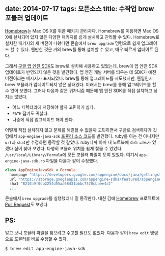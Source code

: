 date: 2014-07-17
tags: 오픈소스
title: 수작업 brew 포뮬러 업데이트
---
[Homebrew](http://brew.sh/)는 Mac OS X를 위한 패키기 관리자다. Homebrew를 이용하면 Mac OS X에 설치되어 있지 않은 다양한 패키지를 쉽게 설치하고 관리할 수 있다. Homebrew로 설치한 패키지의 새 버전이 나왔다면 콘솔에서 `brew upgrade` 명령으로 쉽게 업그레이드 할 수 있다. 웬만한 것은 거의 brew를 통해 설치할 수 있고, 매우 빠르게 업데이트 된다.
<!--more-->

그래서 [구글 앱 엔진 SDK](https://developers.google.com/appengine/downloads)도 brew로 설치해 사용하고 있었는데, brew에 앱 엔진 SDK 업데이트가 반영되지 않은 것을 발견했다. 앱 엔진 개발 서버를 띄우는 데 SDK가 예전 버전이라는 메시지가 표시되었다. brew를 통해 업그레이드를 시도했지만, 웬일인지 brew 포뮬러가 업데이트되지 않은 상태였다. 이래서는 brew를 통해 업그레이드를 할 수 없어 보였다. 그러나 다음과 같은 귀차니즘 때문에 앱 엔진 SDK를 직접 설치하고 싶지는 않았다.

* 어느 디렉터리에 저장해야 할지 고민하기 싫다.
* `PATH` 잡기도 귀찮다.
* 나중에 직접 업그레이드 해야 한다.

어떻게 직접 설치하지 않고 문제를 해결할 수 없을까 고민하면서 구글로 검색하다가 깃헙에서  `app-engine-java-sdk` [포뮬러 소스 코드](https://github.com/Homebrew/homebrew/blob/master/Library/Formula/app-engine-java-sdk.rb)를 발견했다. ruby를 아는 건 아니지만 `url`과 `sha1`만 수정하면 동작할 것 같았다. ruby니까 아마 내 노트북에 소스 코드가 있겠다 싶어 찾아 보았다. 다행히 포뮬러 위치를 쉽게 찾을 수 있었다. `/usr/local/Library/Formula`에 모든 포뮬러 파일이 모여 있었다. 여기서 `app-engine-java-sdk.rb` 파일을 다음과 같이 수정했다.

```ruby
class AppEngineJavaSdk < Formula
  homepage "https://developers.google.com/appengine/docs/java/gettingstarted/introduction"
  url "https://storage.googleapis.com/appengine-sdks/featured/appengine-java-sdk-1.9.7.zip"
  sha1 "8210a9f0db2254d55aa68431bbbc7570cbaee4a2"
  ...
```

콘솔에서 `brew upgrade`를 실행했더니 잘 동작한다. 내친 김에 [Homebrew](https://github.com/Homebrew/homebrew) 프로젝트에 [Pull Request](https://github.com/Homebrew/homebrew/pull/30903)도 보냈다.

## PS:
알고 보니 포뮬러 파일을 찾으려고 수고할 필요도 없었다. 다음과 같이 `brew edit` 명령으로 포뮬러를 바로 수정할 수 있다.

<pre class="console">
$ brew edit app-engine-java-sdk
</pre>
